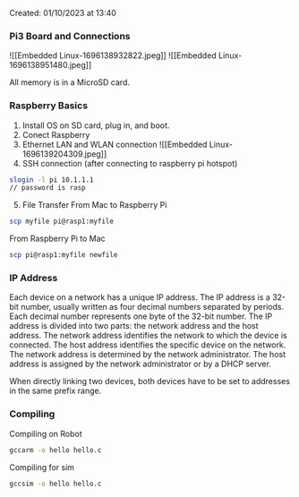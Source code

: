 Created: 01/10/2023 at 13:40
### Pi3 Board and Connections
![[Embedded Linux-1696138932822.jpeg]]
![[Embedded Linux-1696138951480.jpeg]]

All memory is in a MicroSD card.

### Raspberry Basics
1. Install OS on SD card, plug in, and boot.
2. Conect Raspberry
3. Ethernet LAN and WLAN connection
![[Embedded Linux-1696139204309.jpeg]]
4. SSH connection (after connecting to raspberry pi hotspot)
```bash
slogin -l pi 10.1.1.1
// password is rasp
```
5. File Transfer
From Mac to Raspberry Pi
```bash
scp myfile pi@rasp1:myfile
```
From Raspberry Pi to Mac
```bash
scp pi@rasp1:myfile newfile
```

### IP Address
Each device on a network has a unique IP address. The IP address is a 32-bit number, usually written as four decimal numbers separated by periods. Each decimal number represents one byte of the 32-bit number. The IP address is divided into two parts: the network address and the host address. The network address identifies the network to which the device is connected. The host address identifies the specific device on the network. The network address is determined by the network administrator. The host address is assigned by the network administrator or by a DHCP server.

When directly linking two devices, both devices have to be set to addresses in the same prefix range.

### Compiling
Compiling on Robot
```bash
gccarm -o hello hello.c
```

Compiling for sim
```bash
gccsim -o hello hello.c
```
